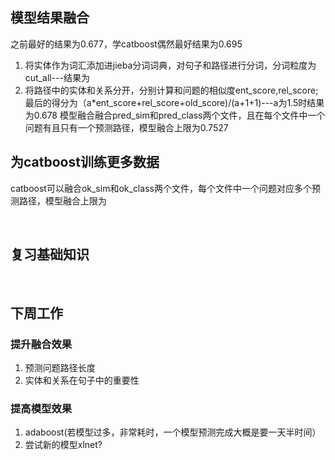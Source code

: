 ## 模型结果融合
之前最好的结果为0.677，学catboost偶然最好结果为0.695
1. 将实体作为词汇添加进jieba分词词典，对句子和路径进行分词，分词粒度为cut_all---结果为
2. 将路径中的实体和关系分开，分别计算和问题的相似度ent_score,rel_score;最后的得分为（a*ent_score+rel_score+old_score)/(a+1+1)---a为1.5时结果为0.678
模型融合融合pred_sim和pred_class两个文件，且在每个文件中一个问题有且只有一个预测路径，模型融合上限为0.7527



## 为catboost训练更多数据
catboost可以融合ok_sim和ok_class两个文件，每个文件中一个问题对应多个预测路径，模型融合上限为

<br>

## 复习基础知识

<br>

## 下周工作
### 提升融合效果
1. 预测问题路径长度
2. 实体和关系在句子中的重要性

### 提高模型效果
1. adaboost(若模型过多，非常耗时，一个模型预测完成大概是要一天半时间）
2. 尝试新的模型xlnet?

